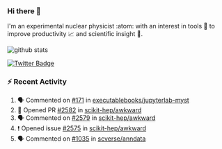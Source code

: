 ### Hi there 👋 

I'm an experimental nuclear physicist :atom: with an interest in tools :wrench: to improve productivity :chart_with_upwards_trend: and scientific insight :telescope:.

![github stats](https://github-readme-stats.vercel.app/api?username=agoose77&show_icons=true&hide_rank=true&hide_title=true&bg_color=30,e76445,904e95&text_color=efe3ec&icon_color=efe3ec)
<!--
**agoose77/agoose77** is a ✨ _special_ ✨ repository because its `README.md` (this file) appears on your GitHub profile.

Here are some ideas to get you started:

- 🔭 I’m currently working on ...
- 🌱 I’m currently learning ...
- 👯 I’m looking to collaborate on ...
- 🤔 I’m looking for help with ...
- 💬 Ask me about ...
- 📫 How to reach me: ...
- 😄 Pronouns: ...
- ⚡ Fun fact: ...
-->

[![Twitter Badge](https://img.shields.io/twitter/follow/agoose77?style=flat-square&logo=Twitter&logoColor=white&color=cornflowerblue)](https://twitter.com/agoose77)

### :zap: Recent Activity

<!--START_SECTION:activity-->
1. 🗣 Commented on [#171](https://github.com/executablebooks/jupyterlab-myst/issues/171#issuecomment-1637435927) in [executablebooks/jupyterlab-myst](https://github.com/executablebooks/jupyterlab-myst)
2. 💪 Opened PR [#2582](https://github.com/scikit-hep/awkward/pull/2582) in [scikit-hep/awkward](https://github.com/scikit-hep/awkward)
3. 🗣 Commented on [#2579](https://github.com/scikit-hep/awkward/issues/2579#issuecomment-1636784973) in [scikit-hep/awkward](https://github.com/scikit-hep/awkward)
4. ❗ Opened issue [#2575](https://github.com/scikit-hep/awkward/issues/2575) in [scikit-hep/awkward](https://github.com/scikit-hep/awkward)
5. 🗣 Commented on [#1035](https://github.com/scverse/anndata/issues/1035#issuecomment-1623811563) in [scverse/anndata](https://github.com/scverse/anndata)
<!--END_SECTION:activity-->

